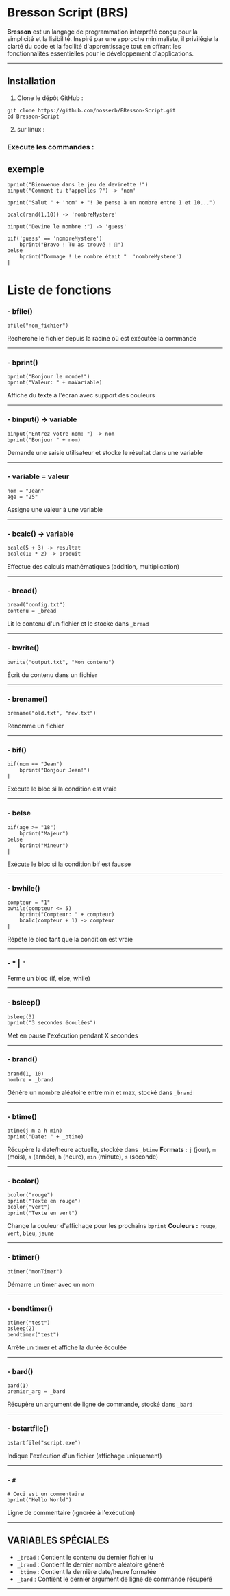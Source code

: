 # Bresson Script (BRS)

**Bresson** est un langage de programmation interprété conçu pour la simplicité et la lisibilité. Inspiré par une approche minimaliste, il privilégie la clarté du code et la facilité d'apprentissage tout en offrant les fonctionnalités essentielles pour le développement d'applications.

---

## Installation

1. Clone le dépôt GitHub :

```
git clone https://github.com/nosserb/BResson-Script.git
cd Bresson-Script
```
2. sur linux :

### Execute les commandes :

## exemple
```
bprint("Bienvenue dans le jeu de devinette !")
binput("Comment tu t'appelles ?") -> 'nom'

bprint("Salut " + 'nom' + "! Je pense à un nombre entre 1 et 10...")

bcalc(rand(1,10)) -> 'nombreMystere'

binput("Devine le nombre :") -> 'guess'

bif('guess' == 'nombreMystere')
    bprint("Bravo ! Tu as trouvé ! 🎉")
belse
    bprint("Dommage ! Le nombre était "  'nombreMystere')
|
```

# Liste de fonctions

### - bfile() 

```
bfile("nom_fichier")
```
Recherche le fichier depuis la racine où est exécutée la commande

---

### - bprint()

```
bprint("Bonjour le monde!")
bprint("Valeur: " + maVariable)
```
Affiche du texte à l'écran avec support des couleurs

---

### - binput() -> variable

```
binput("Entrez votre nom: ") -> nom
bprint("Bonjour " + nom)
```
Demande une saisie utilisateur et stocke le résultat dans une variable

---

### - variable = valeur

```
nom = "Jean"
age = "25"
```
Assigne une valeur à une variable

---

### - bcalc() -> variable

```
bcalc(5 + 3) -> resultat
bcalc(10 * 2) -> produit
```
Effectue des calculs mathématiques (addition, multiplication)

---

### - bread()

```
bread("config.txt")
contenu = _bread
```
Lit le contenu d'un fichier et le stocke dans `_bread`

---

### - bwrite()

```
bwrite("output.txt", "Mon contenu")
```
Écrit du contenu dans un fichier

---

### - brename()

```
brename("old.txt", "new.txt")
```
Renomme un fichier

---

### - bif()

```
bif(nom == "Jean")
    bprint("Bonjour Jean!")
|
```
Exécute le bloc si la condition est vraie

---

### - belse

```
bif(age >= "18")
    bprint("Majeur")
belse
    bprint("Mineur")
|
```
Exécute le bloc si la condition bif est fausse

---

### - bwhile()

```
compteur = "1"
bwhile(compteur <= 5)
    bprint("Compteur: " + compteur)
    bcalc(compteur + 1) -> compteur
|
```
Répète le bloc tant que la condition est vraie

---

### - " | "

Ferme un bloc (if, else, while)

---

### - bsleep()

```
bsleep(3)
bprint("3 secondes écoulées")
```
Met en pause l'exécution pendant X secondes

---

### - brand()

```
brand(1, 10)
nombre = _brand
```
Génère un nombre aléatoire entre min et max, stocké dans `_brand`

--- 

### - btime()

```
btime(j m a h min)
bprint("Date: " + _btime)
```
Récupère la date/heure actuelle, stockée dans `_btime`
**Formats :** `j` (jour), `m` (mois), `a` (année), `h` (heure), `min` (minute), `s` (seconde)

---

### - bcolor()

```
bcolor("rouge")
bprint("Texte en rouge")
bcolor("vert")
bprint("Texte en vert")
```
Change la couleur d'affichage pour les prochains `bprint`
**Couleurs :** `rouge`, `vert`, `bleu`, `jaune`

---

### - btimer()

```
btimer("monTimer")
```
Démarre un timer avec un nom

---

### - bendtimer()

```
btimer("test")
bsleep(2)
bendtimer("test")
```
Arrête un timer et affiche la durée écoulée

---

### - bard()

```
bard(1)
premier_arg = _bard
```
Récupère un argument de ligne de commande, stocké dans `_bard`

---

### - bstartfile()

```
bstartfile("script.exe")
```
Indique l'exécution d'un fichier (affichage uniquement)

---

### - ` # `

```
# Ceci est un commentaire
bprint("Hello World")
```
Ligne de commentaire (ignorée à l'exécution)

---

## VARIABLES SPÉCIALES

- `_bread` : Contient le contenu du dernier fichier lu
- `_brand` : Contient le dernier nombre aléatoire généré
- `_btime` : Contient la dernière date/heure formatée
- `_bard` : Contient le dernier argument de ligne de commande récupéré

---


